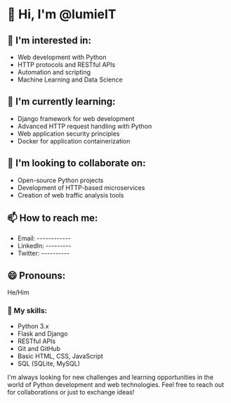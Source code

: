 # 👋 Hi, I'm @lumieIT

## 👀 I'm interested in:
- Web development with Python
- HTTP protocols and RESTful APIs
- Automation and scripting
- Machine Learning and Data Science

## 🌱 I'm currently learning:
- Django framework for web development
- Advanced HTTP request handling with Python
- Web application security principles
- Docker for application containerization

## 💞️ I'm looking to collaborate on:
- Open-source Python projects
- Development of HTTP-based microservices
- Creation of web traffic analysis tools

## 📫 How to reach me:
- Email: ------------
- LinkedIn: ---------
- Twitter: ----------

## 😄 Pronouns:
He/Him

### 🚀 My skills:
- Python 3.x
- Flask and Django
- RESTful APIs
- Git and GitHub
- Basic HTML, CSS, JavaScript
- SQL (SQLite, MySQL)

I'm always looking for new challenges and learning opportunities in the world of Python development and web technologies. Feel free to reach out for collaborations or just to exchange ideas!

<!---
LumieIT/LumieIT is a ✨ special ✨ repository because its `README.md` (this file) appears on your GitHub profile.
You can click the Preview link to take a look at your changes.
--->

